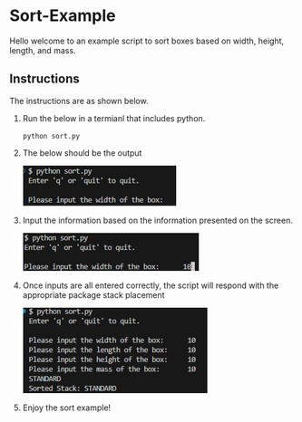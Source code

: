 # Sort-Example
Hello welcome to an example script to sort boxes based on width, height, length, and mass.

## Instructions
The instructions are as shown below.

1. Run the below in a termianl that includes python.
    ```shellscript
    python sort.py
    ```
2. The below should be the output

    ![Kiku](assets/running_script.png)

3. Input the information based on the information presented on the screen.

    ![Kiku](assets/inputs.png)

4. Once inputs are all entered correctly, the script will respond with the appropriate package stack placement

    ![Kiku](assets/finished.png)
    
5. Enjoy the sort example!